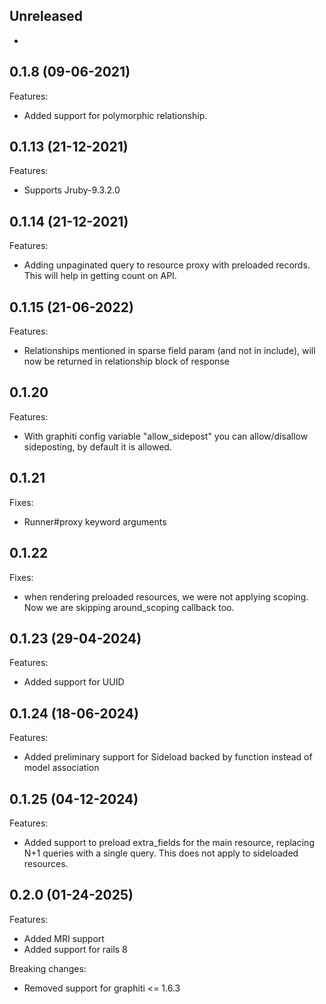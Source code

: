 ## Unreleased

-

## 0.1.8 (09-06-2021)

Features:

- Added support for polymorphic relationship.

## 0.1.13 (21-12-2021)

Features:

- Supports Jruby-9.3.2.0

## 0.1.14 (21-12-2021)

Features:

- Adding unpaginated query to resource proxy with preloaded records. This will help in getting count on API.

## 0.1.15 (21-06-2022)

Features:

- Relationships mentioned in sparse field param (and not in include), will now be returned in relationship block of response

## 0.1.20

Features:

- With graphiti config variable "allow_sidepost" you can allow/disallow sideposting, by default it is allowed.

## 0.1.21

Fixes:

- Runner#proxy keyword arguments

## 0.1.22

Fixes:

- when rendering preloaded resources, we were not applying scoping. Now we are skipping around_scoping callback too.

## 0.1.23 (29-04-2024)

Features:

- Added support for UUID

## 0.1.24 (18-06-2024)

Features:

- Added preliminary support for Sideload backed by function instead of model association

## 0.1.25 (04-12-2024)

Features:

- Added support to preload extra_fields for the main resource, replacing N+1 queries with a single query. This does not apply to sideloaded resources.

## 0.2.0 (01-24-2025)

Features:

- Added MRI support
- Added support for rails 8

Breaking changes:

- Removed support for graphiti <= 1.6.3

<!-- ### [version (DD-MM-YYYY)] -->
<!-- Breaking changes:-->
<!-- Features:-->
<!-- Fixes:-->
<!-- Misc:-->
